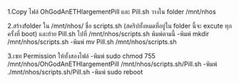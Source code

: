 1.Copy ไฟล์ OhGodAnETHlargementPill และ Pill.sh วางใน folder /mnt/nhos

2.สร้างfolder ใน /mnt/nhos/ ชื่อ scripts.sh (สคริปทั้งหมดที่อยู่ใน folder นี้จะ excute ทุกครั้งที่ boot) และย้าย Pill.sh ไปที่ /mnt/nhos/scripts.sh พิมพ์ตามนี้
-พิมพ์ mkdir /mnt/nhos/scripts.sh
-พิมพ์ mv Pill.sh /mnt/nhos/scripts.sh

3.เซท Permission ให้ทั้งสองไฟล์
-พิมพ์ sudo chmod 755 /mnt/nhos/OhGodAnETHlargementPill /mnt/nhos/scripts.sh/Pill.sh
-พิมพ์ ./mnt/nhos/scripts.sh/Pill.sh
-พิมพ์ sudo reboot


